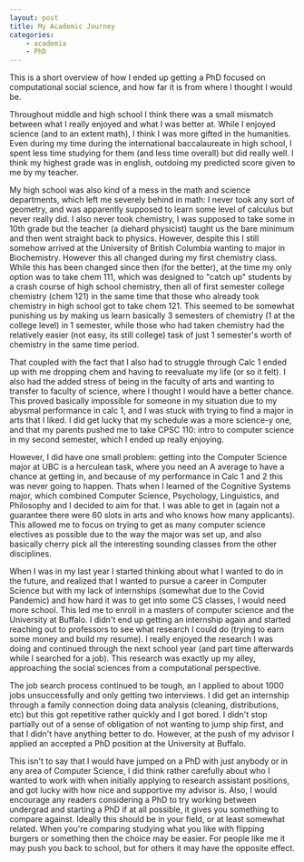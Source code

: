 ```yaml
---
layout: post
title: My Academic Journey
categories: 
    - academia
    - PhD
---
```


This is a short overview of how I ended up getting a PhD focused on computational social science, and how far it is from where I thought I would be.

Throughout middle and high school I think there was a small mismatch between what I really enjoyed and what I was better at. While I enjoyed science (and to an extent math), I think I was more gifted in the humanities. Even during my time during the international baccalaureate in high school, I spent less time studying for them (and less time overall) but did really well. I think my highest grade was in english, outdoing my predicted score given to me by my teacher.

My high school was also kind of a mess in the math and science departments, which left me severely behind in math: I never took any sort of geometry, and was apparently supposed to learn some level of calculus but never really did. I also never took chemistry, I was supposed to take some in 10th grade but the teacher (a diehard physicist) taught us the bare minimum and then went straight back to physics. However, despite this I still somehow arrived at the University of British Columbia wanting to major in Biochemistry. However this all changed during my first chemistry class. While this has been changed since then (for the better), at the time my only option was to take chem 111, which was designed to "catch up" students by a crash course of high school chemistry, then all of first semester college chemistry (chem 121) in the same time that those who already took chemistry in high school got to take chem 121. This seemed to be somewhat punishing us by making us learn basically 3 semesters of chemistry (1 at the college level) in 1 semester, while those who had taken chemistry had the relatively easier (not easy, its still college) task of just 1 semester's worth of chemistry in the same time period. 

That coupled with the fact that I also had to struggle through Calc 1 ended up with me dropping chem and having to reevaluate my life (or so it felt). I also had the added stress of being in the faculty of arts and wanting to transfer to faculty of science, where I thought I would have a better chance. This proved basically impossible for someone in my situation due to my abysmal performance in calc 1, and I was stuck with trying to find a major in arts that I liked. I did get lucky that my schedule was a more science-y one, and that my parents pushed me to take CPSC 110: intro to computer science in my second semester, which I ended up really enjoying.

However, I did have one small problem: getting into the Computer Science major at UBC is a herculean task, where you need an A average to have a chance at getting in, and because of my performance in Calc 1 and 2 this was never going to happen. Thats when I learned of the Cognitive Systems major, which combined Computer Science, Psychology, Linguistics, and Philosophy and I decided to aim for that. I was able to get in (again not a guarantee there were 60 slots in arts and who knows how many applicants). This allowed me to focus on trying to get as many computer science electives as possible due to the way the major was set up, and also basically cherry pick all the interesting sounding classes from the other disciplines.

When I was in my last year I started thinking about what I wanted to do in the future, and realized that I wanted to pursue a career in Computer Science but with my lack of internships (somewhat due to the Covid Pandemic) and how hard it was to get into some CS classes, I would need more school. This led me to enroll in a masters of computer science and the University at Buffalo. I didn't end up getting an internship again and started reaching out to professors to see what research I could do (trying to earn some money and build my resume). I really enjoyed the research I was doing and continued through the next school year (and part time afterwards while I searched for a job). This research was exactly up my alley, approaching the social sciences from a computational perspective.

The job search process continued to be tough, an I applied to about 1000 jobs unsuccessfully and only getting two interviews. I did get an internship through a family connection doing data analysis (cleaning, distributions, etc) but this got repetitive rather quickly and I got bored. I didn't stop partially out of a sense of obligation of not wanting to jump ship first, and that I didn't have anything better to do. However, at the push of my advisor I applied an accepted a PhD position at the University at Buffalo.

This isn't to say that I would have jumped on a PhD with just anybody or in any area of Computer Science, I did think rather carefully about who I wanted to work with when initially applying to research assistant positions, and got lucky with how nice and supportive my advisor is. Also, I would encourage any readers considering a PhD to try working between undergrad and starting a PhD if at all possible, it gives you something to compare against. Ideally this should be in your field, or at least somewhat related. When you're comparing studying what you like with flipping burgers or something then the choice may be easier. For people like me it may push you back to school, but for others it may have the opposite effect.